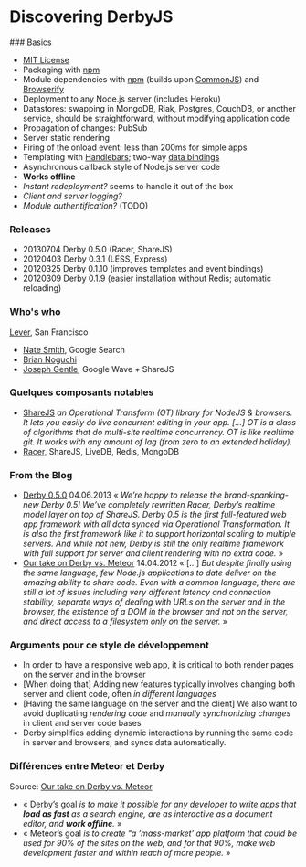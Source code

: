 # Discovering DerbyJS

### Basics

* [MIT License](http://opensource.org/licenses/MIT)
* Packaging with [npm](http://npmjs.org/)
* Module dependencies with [npm](http://nodejs.org/api/modules.html) (builds upon [CommonJS](http://wiki.commonjs.org/wiki/Modules)) and [Browserify](https://github.com/substack/node-browserify)
* Deployment to any Node.js server (includes Heroku)
* Datastores: swapping in MongoDB, Riak, Postgres, CouchDB, or another service, should be straightforward, without modifying application code
* Propagation of changes: PubSub
* Server static rendering
* Firing of the onload event: less than 200ms for simple apps
* Templating with [Handlebars](http://handlebarsjs.com); two-way [data bindings](http://derbyjs.com/#bindings)
* Asynchronous callback style of Node.js server code
* **Works offline**
* _Instant redeployment?_ seems to handle it out of the box
* _Client and server logging?_
* _Module authentification?_ (TODO)

### Releases

* 20130704 Derby 0.5.0 (Racer, ShareJS)
* 20120403 Derby 0.3.1 (LESS, Express)
* 20120325 Derby 0.1.10 (improves templates and event bindings)
* 20120309 Derby 0.1.9 (easier installation without Redis; automatic reloading)

### Who's who

[Lever](https://lever.co/), San Francisco

* [Nate Smith](https://github.com/nateps), Google Search
* [Brian Noguchi](https://github.com/bnoguchi)
* [Joseph Gentle](https://github.com/josephg), Google Wave + ShareJS

### Quelques composants notables

* [ShareJS](http://sharejs.org) _an Operational Transform (OT) library for NodeJS & browsers. It lets you easily do live concurrent editing in your app. [...] OT is a class of algorithms that do multi-site realtime concurrency. OT is like realtime git. It works with any amount of lag (from zero to an extended holiday)._
* [Racer](https://github.com/codeparty/racer/tree/0.5), ShareJS, LiveDB, Redis, MongoDB

### From the Blog

* [Derby 0.5.0](http://blog.derbyjs.com/2013/06/04/derby-v0-dot-5-0/) 04.06.2013 « _We’re happy to release the brand-spanking-new Derby 0.5! We’ve completely rewritten Racer, Derby’s realtime model layer on top of ShareJS. Derby 0.5 is the first full-featured web app framework with all data synced via Operational Transformation. It is also the first framework like it to support horizontal scaling to multiple servers. And while not new, Derby is still the only realtime framework with full support for server and client rendering with no extra code._ »
* [Our take on Derby vs. Meteor](http://blog.derbyjs.com/2012/04/14/our-take-on-derby-vs-meteor/) 14.04.2012 « […] _But despite finally using the same language, few Node.js applications to date deliver on the amazing ability to share code. Even with a common language, there are still a lot of issues including very different latency and connection stability, separate ways of dealing with URLs on the server and in the browser, the existence of a DOM in the browser and not on the server, and direct access to a filesystem only on the server._ »

### Arguments pour ce style de développement

* In order to have a responsive web app, it is critical to both render pages on the server and in the browser
* [When doing that] Adding new features typically involves changing both server and client code, often *in different languages*
* [Having the same language on the server and the client] We also want to avoid duplicating *rendering code* and *manually synchronizing changes* in client and server code bases
* Derby simplifies adding dynamic interactions by running the same code in server and browsers, and syncs data automatically.

### Différences entre Meteor et Derby

Source: [Our take on Derby vs. Meteor](http://blog.derbyjs.com/2012/04/14/our-take-on-derby-vs-meteor/)

* « Derby’s goal _is to make it possible for any developer to write apps that **load as fast** as a search engine, are as interactive as a document editor, and **work offline**._ »
* « Meteor’s goal _is to create “a ‘mass-market’ app platform that could be used for 90% of the sites on the web, and for that 90%, make web development faster and within reach of more people._ »

